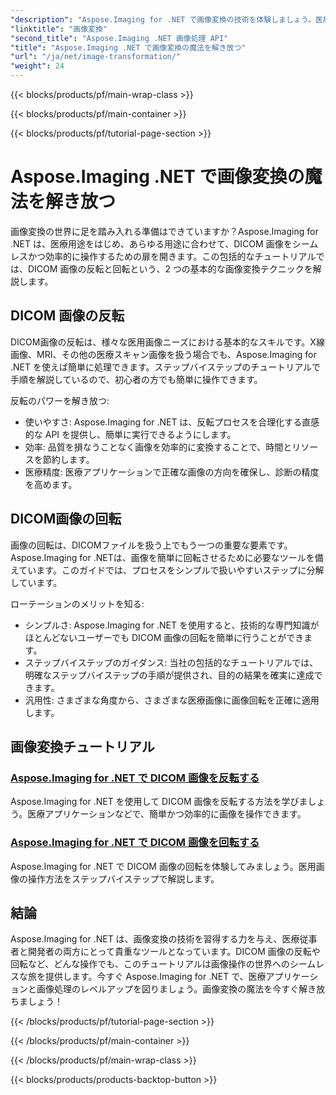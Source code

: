 ```yaml
---
"description": "Aspose.Imaging for .NET で画像変換の技術を体験しましょう。医療アプリケーションなどで、DICOM 画像を簡単に反転・回転させる方法を学びます。"
"linktitle": "画像変換"
"second_title": "Aspose.Imaging .NET 画像処理 API"
"title": "Aspose.Imaging .NET で画像変換の魔法を解き放つ"
"url": "/ja/net/image-transformation/"
"weight": 24
---
```


{{< blocks/products/pf/main-wrap-class >}}

{{< blocks/products/pf/main-container >}}

{{< blocks/products/pf/tutorial-page-section >}}

# Aspose.Imaging .NET で画像変換の魔法を解き放つ


画像変換の世界に足を踏み入れる準備はできていますか？Aspose.Imaging for .NET は、医療用途をはじめ、あらゆる用途に合わせて、DICOM 画像をシームレスかつ効率的に操作するための扉を開きます。この包括的なチュートリアルでは、DICOM 画像の反転と回転という、2 つの基本的な画像変換テクニックを解説します。 

## DICOM 画像の反転

DICOM画像の反転は、様々な医用画像ニーズにおける基本的なスキルです。X線画像、MRI、その他の医療スキャン画像を扱う場合でも、Aspose.Imaging for .NET を使えば簡単に処理できます。ステップバイステップのチュートリアルで手順を解説しているので、初心者の方でも簡単に操作できます。

反転のパワーを解き放つ:
- 使いやすさ: Aspose.Imaging for .NET は、反転プロセスを合理化する直感的な API を提供し、簡単に実行できるようにします。
- 効率: 品質を損なうことなく画像を効率的に変換することで、時間とリソースを節約します。
- 医療精度: 医療アプリケーションで正確な画像の方向を確保し、診断の精度を高めます。

## DICOM画像の回転

画像の回転は、DICOMファイルを扱う上でもう一つの重要な要素です。Aspose.Imaging for .NETは、画像を簡単に回転させるために必要なツールを備えています。このガイドでは、プロセスをシンプルで扱いやすいステップに分解しています。

ローテーションのメリットを知る:
- シンプルさ: Aspose.Imaging for .NET を使用すると、技術的な専門知識がほとんどないユーザーでも DICOM 画像の回転を簡単に行うことができます。
- ステップバイステップのガイダンス: 当社の包括的なチュートリアルでは、明確なステップバイステップの手順が提供され、目的の結果を確実に達成できます。
- 汎用性: さまざまな角度から、さまざまな医療画像に画像回転を正確に適用します。

## 画像変換チュートリアル
### [Aspose.Imaging for .NET で DICOM 画像を反転する](./flip-dicom-image/)
Aspose.Imaging for .NET を使用して DICOM 画像を反転する方法を学びましょう。医療アプリケーションなどで、簡単かつ効率的に画像を操作できます。
### [Aspose.Imaging for .NET で DICOM 画像を回転する](./rotate-dicom-image/)
Aspose.Imaging for .NET で DICOM 画像の回転を体験してみましょう。医用画像の操作方法をステップバイステップで解説します。

## 結論

Aspose.Imaging for .NET は、画像変換の技術を習得する力を与え、医療従事者と開発者の両方にとって貴重なツールとなっています。DICOM 画像の反転や回転など、どんな操作でも、このチュートリアルは画像操作の世界へのシームレスな旅を提供します。今すぐ Aspose.Imaging for .NET で、医療アプリケーションと画像処理のレベルアップを図りましょう。画像変換の魔法を今すぐ解き放ちましょう！

{{< /blocks/products/pf/tutorial-page-section >}}

{{< /blocks/products/pf/main-container >}}

{{< /blocks/products/pf/main-wrap-class >}}

{{< blocks/products/products-backtop-button >}}